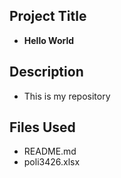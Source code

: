 ## Project Title

- **Hello World**

## Description

- This is my repository

## Files Used
- README.md
- poli3426.xlsx
